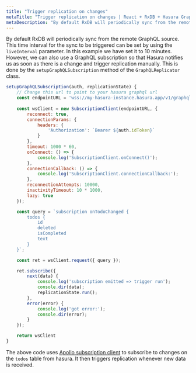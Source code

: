 ```yaml
---
title: "Trigger replication on changes"
metaTitle: "Trigger replication on changes | React + RxDB + Hasura GraphQL Tutorial"
metaDescription: "By default RxDB will periodically sync from the remote GraphQL source. This time interval for the sync to be triggered can be set by using the liveInterval parameter."
---
```


By default RxDB will periodically sync from the remote GraphQL source. This time interval for the sync to be triggered can be set by using the `liveInterval` parameter. In this example we have set it to 10 minutes. However, we can also use a GraphQL subscription so that Hasura notifies us as soon as there is a change and trigger replication manually. This is done by the `setupGraphQLSubscription` method of the `GraphQLReplicator` class. 

```js
setupGraphQLSubscription(auth, replicationState) {
    // Change this url to point to your hasura graphql url
    const endpointURL = 'wss://my-hasura-instance.hasura.app/v1/graphql'; 
    
    const wsClient = new SubscriptionClient(endpointURL, {
        reconnect: true,
        connectionParams: {
            headers: {
                'Authorization': `Bearer ${auth.idToken}`
            }
        },
        timeout: 1000 * 60,
        onConnect: () => {
            console.log('SubscriptionClient.onConnect()');
        },
        connectionCallback: () => {
            console.log('SubscriptionClient.connectionCallback:');
        },
        reconnectionAttempts: 10000,
        inactivityTimeout: 10 * 1000,
        lazy: true
    });

    const query = `subscription onTodoChanged {
        todos {
            id
            deleted
            isCompleted
            text
        }       
    }`;

    const ret = wsClient.request({ query });

    ret.subscribe({
        next(data) {
            console.log('subscription emitted => trigger run');
            console.dir(data);
            replicationState.run();
        },
        error(error) {
            console.log('got error:');
            console.dir(error);
        }
    });

    return wsClient
}    
```

The above code uses [Apollo subscription client](https://github.com/apollographql/subscriptions-transport-ws) to subscribe to changes on the `todos` table from hasura. It then triggers replication whenever new data is received.
